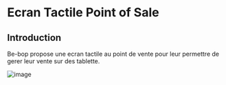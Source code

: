 # Ecran Tactile Point of Sale

## Introduction

Be-bop propose une ecran tactile au point de vente pour leur permettre de gerer leur vente sur des tablette.

![image](https://github.com/user-attachments/assets/ce8f6249-ec8b-4439-a24f-159d0cf997b7)
